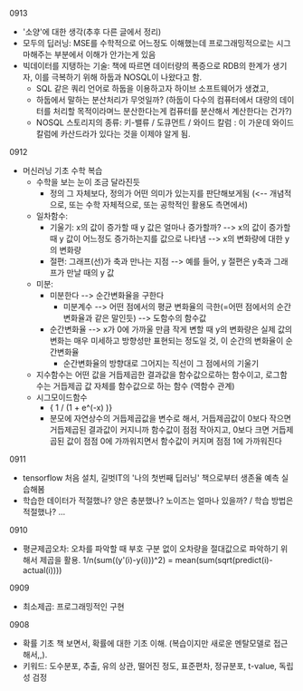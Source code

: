 0913
- '소양'에 대한 생각(추후 다른 글에서 정리)
- 모두의 딥러닝: MSE를 수학적으로 어느정도 이해했는데 프로그래밍적으로는 시그마해주는 부분에서 이해가 안가는게 있음
- 빅데이터를 지탱하는 기술: 책에 따르면 데이터량의 폭증으로 RDB의 한계가 생기자, 이를 극복하기 위해 하둡과 NOSQL이 나왔다고 함.
  - SQL 같은 쿼리 언어로 하둡을 이용하고자 하이브 소프트웨어가 생겼고,
  - 하둡에서 말하는 분산처리가 무엇일까? (하둡이 다수의 컴퓨터에서 대량의 데이터를 처리할 목적이라며느 분산한다는게 컴퓨터를 분산해서 계산한다는 건가?)
  - NOSQL 스토리지의 종류: 키-밸류 / 도큐먼트 / 와이드 칼럼 : 이 가운데 와이드 칼럼에 카산드라가 있다는 것을 이제야 알게 됨.

0912
- 머신러닝 기초 수학 복습
  - 수학을 보는 눈이 조금 달라진듯
    - 정의 그 자체보다, 정의가 어떤 의미가 있는지를 판단해보게됨 (<-- 개념적으로, 또는 수학 자체적으로, 또는 공학적인 활용도 측면에서) 
  - 일차함수:
    - 기울기: x의 값이 증가할 때 y 값은 얼마나 증가할까? --> x의 값이 증가할 때 y 값이 어느정도 증가하는지를 값으로 나타냄 --> x의 변화량에 대한 y의 변화량
    - 절편: 그래프(선)가 축과 만나는 지점 --> 예를 들어, y 절편은 y축과 그래프가 만날 때의 y 값
  - 미분:
    - 미분한다 --> 순간변화율을 구한다
      - 미분계수 --> 어떤 점에서의 평균 변화율의 극한(=어떤 점에서의 순간변화율과 같은 말인듯) --> 도함수의 함수값
    - 순간변화율 --> x가 0에 가까울 만큼 작게 변할 때 y의 변화량은 실제 값의 변화는 매우 미세하고 방향성만 표현되는 정도일 것, 이 순간의 변화율이 순간변화율
      - 순간변화율의 방향대로 그어지는 직선이 그 점에서의 기울기
  - 지수함수는 어떤 값을 거듭제곱한 결과값을 함수값으로하는 함수이고, 로그함수는 거듭제곱 값 자체를 함수값으로 하는 함수 (역함수 관계)
  - 시그모이드함수
    - { 1 / (1 + e^(-x) )}
    - 분모에 자연상수의 거듭제곱값을 변수로 해서, 거듭제곱값이 0보다 작으면 거듭제곱된 결과값이 커지니까 함수값이 점점 작아지고, 0보다 크면 거듭제곱된 값이 점점 0에 가까워지면서 함수값이 커지며 점점 1에 가까워진다 

0911
- tensorflow 처음 설치, 길벗IT의 '나의 첫번째 딥러닝' 책으로부터 생존율 예측 실습해봄
- 학습한 데이터가 적절했나? 양은 충분했나? 노이즈는 얼마나 있을까? / 학습 방법은 적절했나? ...

0910
- 평균제곱오차: 오차를 파악할 때 부호 구분 없이 오차량을 절대값으로 파악하기 위해서 제곱을 활용. 1/n(sum((y'(i)-y(i)))^2) = mean(sum(sqrt(predict(i)-actual(i))))

0909
- 최소제곱: 프로그래밍적인 구현

0908
- 확률 기초 책 보면서, 확률에 대한 기초 이해. (복습이지만 새로운 멘탈모델로 접근해서,,).
- 키워드: 도수분포, 추출, 유의 상관, 떨어진 정도, 표준편차, 정규분포, t-value, 독립성 검정
